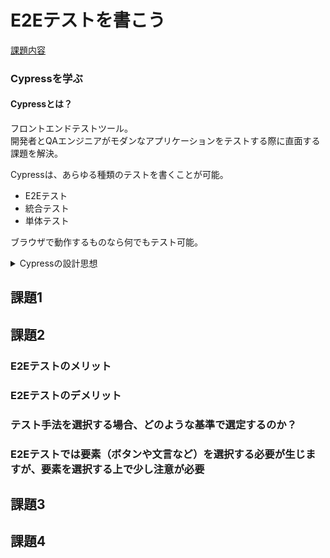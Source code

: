 # E2Eテストを書こう
[課題内容](https://airtable.com/appPxhCPFYGqqN9YU/tblVlFr2q4lIqDKYc/viwX8r6DpCRp80swL/recMbjkUv2nb6eauN?blocks=hide)

### Cypressを学ぶ
#### Cypressとは？
フロントエンドテストツール。  
開発者とQAエンジニアがモダンなアプリケーションをテストする際に直面する課題を解決。

Cypressは、あらゆる種類のテストを書くことが可能。
- E2Eテスト 
- 統合テスト 
- 単体テスト

ブラウザで動作するものなら何でもテスト可能。

<details>
    <summary>Cypressの設計思想</summary>
多くのテストツール（Seleniumなど）は、ブラウザの外側で動作し、ネットワーク越しにリモートコマンドを実行することで動作します。Cypressはその正反対です。Cypressは、あなたのアプリケーションと同じランループで実行されます。
Cypressは、Nodeのserverを利用。Cypress と Node は通信し、同期し、互いの代わりにタスクを実行。
フロントとバックの両方にアクセスすることで、お客様のアプリケーションのイベントにリアルタイムで対応すると同時に、より高い権限を必要とするタスクについてはブラウザの外側で作業。
Cypressは、Web通信を読み取り、その場で変更することで、ネットワーク層で動作します。
これにより、Cypressはブラウザに出入りする全てのものを変更できるだけでなく、ブラウザを自動化する能力を妨げる可能性のあるコードを変更することができます。
Cypressは最終的に自動化プロセス全体を上から下までコントロールし、ブラウザの内側と外側で起こっていることをすべて理解できるユニークな立場にある。
これは、Cypressが他のどのテストツールよりも一貫した結果を提供できることを意味。

Cypressはマシンにローカルにインストールされるため、自動化タスクのためにOSを利用することも可能。
これにより、スクリーンショットの撮影、ビデオの録画、ファイル操作、ネットワーク操作などのタスクの実行が可能。
</details>

## 課題1

## 課題2

### E2Eテストのメリット

### E2Eテストのデメリット

### テスト手法を選択する場合、どのような基準で選定するのか？

### E2Eテストでは要素（ボタンや文言など）を選択する必要が生じますが、要素を選択する上で少し注意が必要

## 課題3

## 課題4 
